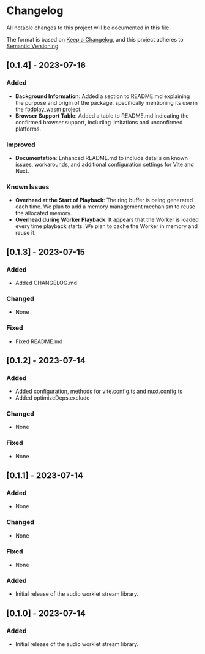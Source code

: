 # Changelog

All notable changes to this project will be documented in this file.

The format is based on [Keep a Changelog](https://keepachangelog.com/en/1.0.0/), and this project adheres to [Semantic Versioning](https://semver.org/spec/v2.0.0.html).

## [0.1.4] - 2023-07-16

### Added
- **Background Information**: Added a section to README.md explaining the purpose and origin of the package, specifically mentioning its use in the [fbdplay_wasm](https://github.com/ain1084/fbdplay_wasm) project.
- **Browser Support Table**: Added a table to README.md indicating the confirmed browser support, including limitations and unconfirmed platforms.

### Improved
- **Documentation**: Enhanced README.md to include details on known issues, workarounds, and additional configuration settings for Vite and Nuxt.

### Known Issues
- **Overhead at the Start of Playback**: The ring buffer is being generated each time. We plan to add a memory management mechanism to reuse the allocated memory.
- **Overhead during Worker Playback**: It appears that the Worker is loaded every time playback starts. We plan to cache the Worker in memory and reuse it.

## [0.1.3] - 2023-07-15

### Added
- Added CHANGELOG.md

### Changed
- None

### Fixed
- Fixed README.md

## [0.1.2] - 2023-07-14

### Added
- Added configuration, methods for vite.config.ts and nuxt.config.ts
- Added optimizeDeps.exclude

### Changed
- None

### Fixed
- None

## [0.1.1] - 2023-07-14

### Added
- None

### Changed
- None

### Fixed
- None

### Added
- Initial release of the audio worklet stream library.

## [0.1.0] - 2023-07-14

### Added
- Initial release of the audio worklet stream library.
